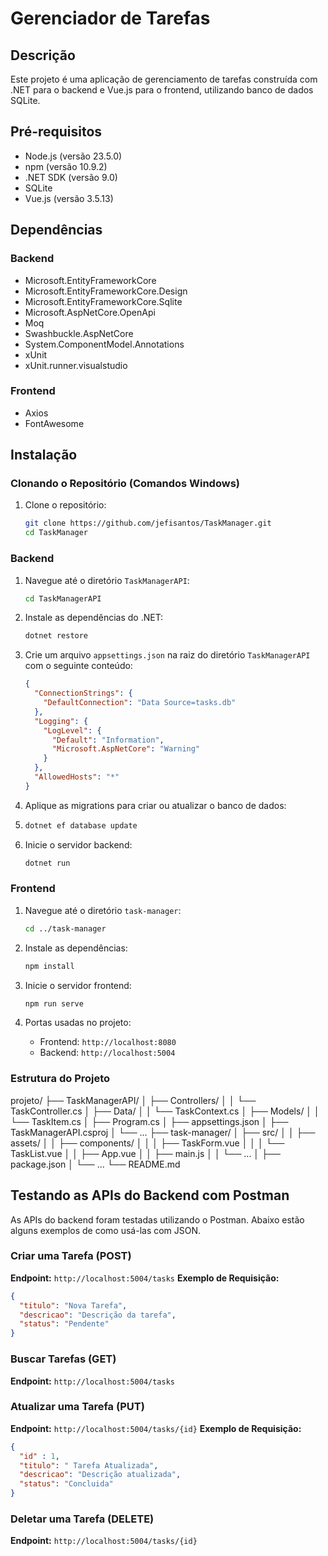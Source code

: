 # Gerenciador de Tarefas

## Descrição
Este projeto é uma aplicação de gerenciamento de tarefas construída com .NET para o backend e Vue.js para o frontend, utilizando banco de dados SQLite.

## Pré-requisitos
- Node.js (versão 23.5.0)
- npm (versão 10.9.2)
- .NET SDK (versão 9.0)
- SQLite
- Vue.js (versão 3.5.13)
  
## Dependências
### Backend
- Microsoft.EntityFrameworkCore
- Microsoft.EntityFrameworkCore.Design
- Microsoft.EntityFrameworkCore.Sqlite
- Microsoft.AspNetCore.OpenApi
- Moq
- Swashbuckle.AspNetCore
- System.ComponentModel.Annotations
- xUnit
- xUnit.runner.visualstudio

### Frontend
- Axios
- FontAwesome
## Instalação

### Clonando o Repositório (Comandos Windows)
1. Clone o repositório:
    ```bash
    git clone https://github.com/jefisantos/TaskManager.git
    cd TaskManager
    ```

### Backend
1. Navegue até o diretório `TaskManagerAPI`:
    ```bash
    cd TaskManagerAPI
    ```

2. Instale as dependências do .NET:
    ```bash
    dotnet restore
    ```

3. Crie um arquivo `appsettings.json` na raiz do diretório `TaskManagerAPI` com o seguinte conteúdo:
    ```json
    {
      "ConnectionStrings": {
        "DefaultConnection": "Data Source=tasks.db"
      },
      "Logging": {
        "LogLevel": {
          "Default": "Information",
          "Microsoft.AspNetCore": "Warning"
        }
      },
      "AllowedHosts": "*"
    }
    ```
4. Aplique as migrations para criar ou atualizar o banco de dados:
5. ```bash
   dotnet ef database update
   ```

7. Inicie o servidor backend:
    ```bash
    dotnet run
    ```

### Frontend
1. Navegue até o diretório `task-manager`:
    ```bash
    cd ../task-manager
    ```

2. Instale as dependências:
    ```bash
    npm install
    ```

3. Inicie o servidor frontend:
    ```bash
    npm run serve
    ```

4. Portas usadas no projeto:
    - Frontend: `http://localhost:8080`
    - Backend: `http://localhost:5004`
### Estrutura do Projeto
projeto/
├── TaskManagerAPI/
│   ├── Controllers/
│   │   └── TaskController.cs
│   ├── Data/
│   │   └── TaskContext.cs
│   ├── Models/
│   │   └── TaskItem.cs
│   ├── Program.cs
│   ├── appsettings.json
│   ├── TaskManagerAPI.csproj
│   └── ...
├── task-manager/
│   ├── src/
│   │   ├── assets/
│   │   ├── components/
│   │   │   ├── TaskForm.vue
│   │   │   └── TaskList.vue
│   │   ├── App.vue
│   │   ├── main.js
│   │   └── ...
│   ├── package.json
│   └── ...
└── README.md

## Testando as APIs do Backend com Postman

As APIs do backend foram testadas utilizando o Postman. Abaixo estão alguns exemplos de como usá-las com JSON.

### Criar uma Tarefa (POST)
**Endpoint:** `http://localhost:5004/tasks`
**Exemplo de Requisição:**
```json
{
  "titulo": "Nova Tarefa",
  "descricao": "Descrição da tarefa",
  "status": "Pendente"
}
```
### Buscar Tarefas (GET)
**Endpoint:** `http://localhost:5004/tasks`

### Atualizar uma Tarefa (PUT)
**Endpoint:** `http://localhost:5004/tasks/{id}`
**Exemplo de Requisição:**
```json
{
  "id" : 1,  
  "titulo": " Tarefa Atualizada",
  "descricao": "Descrição atualizada",
  "status": "Concluida"
}
```
### Deletar uma Tarefa (DELETE)
**Endpoint:** `http://localhost:5004/tasks/{id}`




